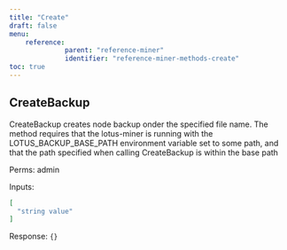 ```yaml
---
title: "Create"
draft: false
menu:
    reference:
              parent: "reference-miner"
              identifier: "reference-miner-methods-create"
toc: true
---
```


## CreateBackup

CreateBackup creates node backup onder the specified file name. The
method requires that the lotus-miner is running with the
LOTUS_BACKUP_BASE_PATH environment variable set to some path, and that
the path specified when calling CreateBackup is within the base path

Perms: admin

Inputs:

```json
[
  "string value"
]
```

Response: `{}`
